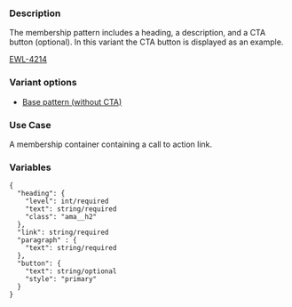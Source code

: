 ### Description
The membership pattern includes a heading, a description, and a CTA button (optional). In this variant the CTA button is displayed as an example.

[EWL-4214](https://issues.ama-assn.org/browse/EWL-4214)

### Variant options
* [Base pattern (without CTA)](?p=molecules-membership)

### Use Case
A membership container containing a call to action link.

### Variables
~~~
{
  "heading": {
    "level": int/required
    "text": string/required
    "class": "ama__h2"
  },
  "link": string/required
  "paragraph" : {
    "text": string/required
  },
  "button": {
    "text": string/optional
    "style": "primary"
  }
}
~~~

